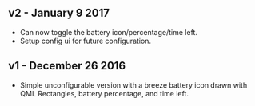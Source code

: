 ## v2 - January 9 2017

* Can now toggle the battery icon/percentage/time left.
* Setup config ui for future configuration.

## v1 - December 26 2016

* Simple unconfigurable version with a breeze battery icon drawn with QML Rectangles, battery percentage, and time left.
